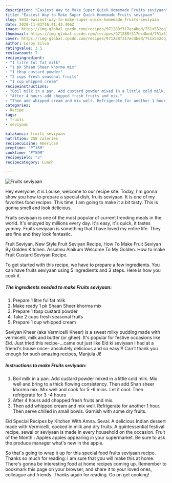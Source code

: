 ```yaml
---
description: "Easiest Way to Make Super Quick Homemade Fruits seviyaan"
title: "Easiest Way to Make Super Quick Homemade Fruits seviyaan"
slug: 5032-easiest-way-to-make-super-quick-homemade-fruits-seviyaan
date: 2020-11-03T16:41:43.406Z
image: https://img-global.cpcdn.com/recipes/971288f317ec4bed/751x532cq70/fruits-seviyaan-recipe-main-photo.jpg
thumbnail: https://img-global.cpcdn.com/recipes/971288f317ec4bed/751x532cq70/fruits-seviyaan-recipe-main-photo.jpg
cover: https://img-global.cpcdn.com/recipes/971288f317ec4bed/751x532cq70/fruits-seviyaan-recipe-main-photo.jpg
author: Leroy Silva
ratingvalue: 3.5
reviewcount: 7
recipeingredient:
- "1 litre ful fat milk"
- "1 pk Shaan Sheer khorma mix"
- "1 tbsp custard powder"
- "2 cups fresh seasonal fruits"
- "1 cup whipped cream"
recipeinstructions:
- "Boil milk in a pan. Add custard powder mixed in a little cold milk. Mix well and bring to a thick flowing consistency. Then add Shan sheer khorma mix. Mix well and cook for 5 -6 mins. Let it cool. Then refrigerate for 3 -4 hours"
- "After 4 hours add chopped fresh fruits and mix."
- "Then add whipped cream and mix well. Refrigerate for another 1 hour. Then serve chilled in small bowls. Garnish with some dry fruits."
categories:
- Recipe
tags:
- fruits
- seviyaan

katakunci: fruits seviyaan 
nutrition: 258 calories
recipecuisine: American
preptime: "PT16M"
cooktime: "PT59M"
recipeyield: "2"
recipecategory: Lunch

---
```



![Fruits seviyaan](https://img-global.cpcdn.com/recipes/971288f317ec4bed/751x532cq70/fruits-seviyaan-recipe-main-photo.jpg)

Hey everyone, it is Louise, welcome to our recipe site. Today, I'm gonna show you how to prepare a special dish, fruits seviyaan. It is one of my favorites food recipes. This time, I am going to make it a bit tasty. This is gonna smell and look delicious.

Fruits seviyaan is one of the most popular of current trending meals in the world. It's enjoyed by millions every day. It's easy, it's quick, it tastes yummy. Fruits seviyaan is something that I have loved my entire life. They are fine and they look fantastic.

Fruit Seviyan, New Style Fruit Seviyan Recipe, How To Make Fruit Seviyan By Golden Kitchen. Assalmu Alaikum Welcome To My Golden. How to make Fruit Custard Seviyan Recipe.


To get started with this recipe, we have to prepare a few ingredients. You can have fruits seviyaan using 5 ingredients and 3 steps. Here is how you cook it.

<!--inarticleads1-->

##### The ingredients needed to make Fruits seviyaan:

1. Prepare 1 litre ful fat milk
1. Make ready 1 pk Shaan Sheer khorma mix
1. Prepare 1 tbsp custard powder
1. Take 2 cups fresh seasonal fruits
1. Prepare 1 cup whipped cream


Seviyan Kheer (aka Vermicelli Kheer) is a sweet milky pudding made with vermicelli, milk and butter (or ghee). It&#39;s popular for festive occasions like Eid. Just tried this recipe-…came out just like Eid ki seviyaan I had at a friend&#39;s house once- absolutely delicious and so easy!!! Can&#39;t thank you enough for such amazing recipes, Manjula Ji! 

<!--inarticleads2-->

##### Instructions to make Fruits seviyaan:

1. Boil milk in a pan. Add custard powder mixed in a little cold milk. Mix well and bring to a thick flowing consistency. Then add Shan sheer khorma mix. Mix well and cook for 5 -6 mins. Let it cool. Then refrigerate for 3 -4 hours
1. After 4 hours add chopped fresh fruits and mix.
1. Then add whipped cream and mix well. Refrigerate for another 1 hour. Then serve chilled in small bowls. Garnish with some dry fruits.


Eid Special Recipes by Kitchen With Amna. Sevai: A delicious Indian dessert made with Vermicelli, cooked in milk and dry fruits. A quintessential festival recipe, sewai or seviyaan is made in every household on the occasion. Fruit of the Month : Apples apples appearing in your supermarket. Be sure to ask the produce manager what&#39;s new in the apple. 

So that's going to wrap it up for this special food fruits seviyaan recipe. Thanks so much for reading. I am sure that you will make this at home. There's gonna be interesting food at home recipes coming up. Remember to bookmark this page on your browser, and share it to your loved ones, colleague and friends. Thanks again for reading. Go on get cooking!
